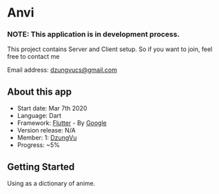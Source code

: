 # Anvi

### NOTE: This application is in development process.
This project contains Server and Client setup. So if you want to join, feel free to contact me

Email address: [dzungvucs@gmail.com](mailto:dzungvucs@gmail.com)

## About this app
- Start date: Mar 7th 2020
- Language: Dart
- Framework: [Flutter](https://flutter.dev/) - By [Google](https://developers.google.com/)
- Version release: N/A
- Member: 1: [DzungVu](mailto:dzungvucs@gmail.com)
- Progress: ~5%

## Getting Started

Using as a dictionary of anime.
